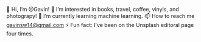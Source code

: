  👋 Hi, I’m @Gavin! 
 👀 I’m interested in books, travel, coffee, vinyls, and photograpy!
 🌱 I’m currently learning machine learning.
 📫 How to reach me gavinsw14@gmail.com
 ⚡ Fun fact: I've been on the Unsplash editoral page four times. 

